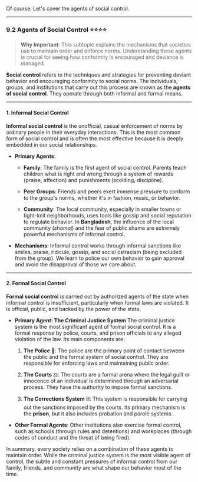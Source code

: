 Of course. Let's cover the agents of social control.

---

### 9.2 Agents of Social Control ⭐⭐⭐⭐

> **Why Important**: This subtopic explains the mechanisms that societies use to maintain order and enforce norms. Understanding these agents is crucial for seeing how conformity is encouraged and deviance is managed.

**Social control** refers to the techniques and strategies for preventing deviant behavior and encouraging conformity to social norms. The individuals, groups, and institutions that carry out this process are known as the **agents of social control**. They operate through both informal and formal means.

---

#### **1. Informal Social Control**

**Informal social control** is the unofficial, casual enforcement of norms by ordinary people in their everyday interactions. This is the most common form of social control and is often the most effective because it is deeply embedded in our social relationships.

- **Primary Agents**:
    
    - **Family**: The family is the first agent of social control. Parents teach children what is right and wrong through a system of rewards (praise, affection) and punishments (scolding, discipline).
        
    - **Peer Groups**: Friends and peers exert immense pressure to conform to the group's norms, whether it's in fashion, music, or behavior.
        
    - **Community**: The local community, especially in smaller towns or tight-knit neighborhoods, uses tools like gossip and social reputation to regulate behavior. In **Bangladesh**, the influence of the local community (_shomaj_) and the fear of public shame are extremely powerful mechanisms of informal control.
        
- **Mechanisms**: Informal control works through informal sanctions like smiles, praise, ridicule, gossip, and social ostracism (being excluded from the group). We learn to police our own behavior to gain approval and avoid the disapproval of those we care about.
    

---

#### **2. Formal Social Control**

**Formal social control** is carried out by authorized agents of the state when informal control is insufficient, particularly when formal laws are violated. It is official, public, and backed by the power of the state.

- **Primary Agent: The Criminal Justice System** The criminal justice system is the most significant agent of formal social control. It is a formal response by police, courts, and prison officials to any alleged violation of the law. Its main components are:
    
    1. **The Police** 👮: The police are the primary point of contact between the public and the formal system of social control. They are responsible for enforcing laws and maintaining public order.
        
    2. **The Courts** ⚖️: The courts are a formal arena where the legal guilt or innocence of an individual is determined through an adversarial process. They have the authority to impose formal sanctions.
        
    3. **The Corrections System** ⛓️: This system is responsible for carrying out the sanctions imposed by the courts. Its primary mechanism is the **prison**, but it also includes probation and parole systems.
        
- **Other Formal Agents**: Other institutions also exercise formal control, such as schools (through rules and detentions) and workplaces (through codes of conduct and the threat of being fired).
    

In summary, every society relies on a combination of these agents to maintain order. While the criminal justice system is the most visible agent of control, the subtle and constant pressures of informal control from our family, friends, and community are what shape our behavior most of the time.